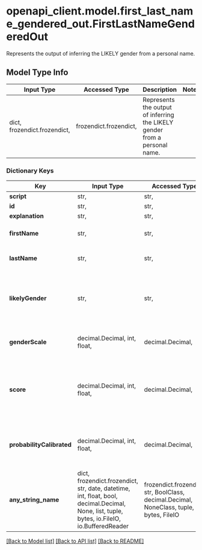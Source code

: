 # openapi_client.model.first_last_name_gendered_out.FirstLastNameGenderedOut

Represents the output of inferring the LIKELY gender from a personal name.

## Model Type Info
Input Type | Accessed Type | Description | Notes
------------ | ------------- | ------------- | -------------
dict, frozendict.frozendict,  | frozendict.frozendict,  | Represents the output of inferring the LIKELY gender from a personal name. | 

### Dictionary Keys
Key | Input Type | Accessed Type | Description | Notes
------------ | ------------- | ------------- | ------------- | -------------
**script** | str,  | str,  |  | [optional] 
**id** | str,  | str,  |  | [optional] 
**explanation** | str,  | str,  |  | [optional] 
**firstName** | str,  | str,  | The first name (also known as given name) | [optional] 
**lastName** | str,  | str,  | The last name (also known as family name, or surname) | [optional] 
**likelyGender** | str,  | str,  | Most likely gender | [optional] must be one of ["male", "female", "unknown", ] 
**genderScale** | decimal.Decimal, int, float,  | decimal.Decimal,  | Compatibility to NamSor_v1 Gender Scale M[-1..U..+1]F value. | [optional] value must be a 64 bit float
**score** | decimal.Decimal, int, float,  | decimal.Decimal,  | Compatibility to NamSor_v1 Gender score value. Higher score is better, but score is not normalized. Use calibratedProbability if available.  | [optional] value must be a 64 bit float
**probabilityCalibrated** | decimal.Decimal, int, float,  | decimal.Decimal,  | The calibrated probability for inferred gender to have been guessed correctly. -1 &#x3D; still calibrating.  | [optional] value must be a 64 bit float
**any_string_name** | dict, frozendict.frozendict, str, date, datetime, int, float, bool, decimal.Decimal, None, list, tuple, bytes, io.FileIO, io.BufferedReader | frozendict.frozendict, str, BoolClass, decimal.Decimal, NoneClass, tuple, bytes, FileIO | any string name can be used but the value must be the correct type | [optional]

[[Back to Model list]](../../README.md#documentation-for-models) [[Back to API list]](../../README.md#documentation-for-api-endpoints) [[Back to README]](../../README.md)

